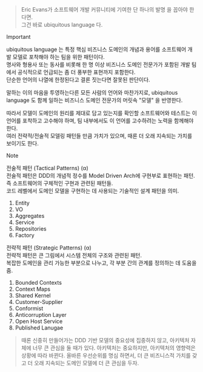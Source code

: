 
>Eric Evans가 소프트웨어 개발 커뮤니티에 기여한 단 하나의 발명 을 꼽아야 한다면. \
>그건 바로 ubiquitous language 다.

>[!important]
> ubiquitous language 는 특정 핵심 비즈니스 도메인의 개념과 용어를 소프트웨어 개발 모델로 포착해야 하는 팀을 위한 패턴이다. \
>명사와 형용사 또는 동사를 비롯해 한 명 이상 비즈니스 도메인 전문가가 포함된 개발 팀에서 공식적으로 언급되는 좀 더 풍부한 표현까지 포함한다. \
>단순한 언어의 나열에 한정된다고 결론 짓는다면 잘못된 판단이다.
>
>말하는 이의 마음을 투영하는다른 모든 사람의 언어와 마찬가지로, ubiquitous language 도 함께 일하는 비즈니스 도메인 전문가의 머릿속 "모델" 을 반영한다.
>
>따라서 모델이 도메인의 원리를 제대로 담고 있는지를 확인할 소프트웨어와 테스트는 이 언어를 포착하고 고수해야 하며, 팀 내부에서도 이 언어를 고수하려는 노력을 함께해야 한다. \
>여러 전략적/전술적 모델링 패턴들 만큼 가치가 있으며, 때론 더 오래 지속되는 가치를 보이기도 한다.

>[!Note]
>전술적 패턴 (Tactical Patterns) (α) \
>전술적 패턴은 DDD의 개념적 정수를 Model Driven Arch에 구현부로 표현하는 패턴. \
>즉 소프트웨어의 구체적인 구현과 관련된 패턴들. \
>코드 레벨에서 도메인 모델을 구현하는 데 사용되는 기술적인 설계 패턴을 의미.
>1. Entity
>2. VO
>3. Aggregates
>4. Service
>5. Repositories
>6. Factory
>   
>전략적 패턴 (Strategic Patterns) (α) \
>전략적 패턴은 큰 그림에서 시스템 전체의 구조와 관련된 패턴. \
>복잡한 도메인을 관리 가능한 부분으로 나누고, 각 부분 간의 관계를 정의하는 데 도움을 줌.
>1. Bounded Contexts
>2. Context Maps
>3. Shared Kernel
>4. Customer-Supplier
>5. Conformist
>6. Anticorruption Layer
>7. Open Host Service
>8. Published Lanugae   

>때론 신중히 만들어가는 DDD 기반 모델의 중요성에 집중하지 않고, 아키텍처 자체에 너무 큰 관심을 둘 때가 있다.
>아키텍처는 중요하지만, 아키텍처의 영향력은 상황에 따라 바뀐다.
>올바른 우선순위를 명심 하면서, 더 큰 비즈니스적 가치를 갖고 더 오래 지속되는 도메인 모델에 더 큰 관심을 두자.

